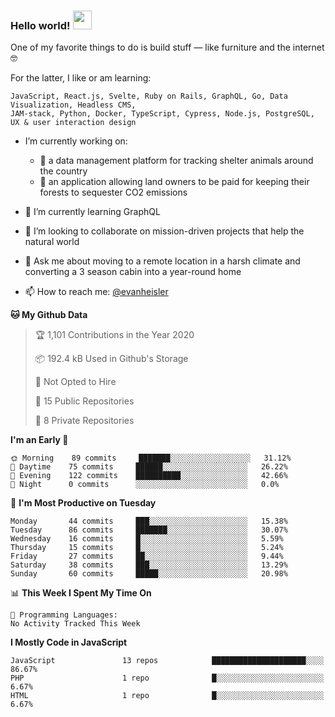 ### Hello world! <img src="https://media.giphy.com/media/hvRJCLFzcasrR4ia7z/giphy.gif" width="30px">

One of my favorite things to do is build stuff — like furniture and the internet 🤓

For the latter, I like or am learning:

```text
JavaScript, React.js, Svelte, Ruby on Rails, GraphQL, Go, Data Visualization, Headless CMS, 
JAM-stack, Python, Docker, TypeScript, Cypress, Node.js, PostgreSQL, UX & user interaction design
```

- I’m currently working on:
  - 🐶  a data management platform for tracking shelter animals around the country 
  - 🌳  an application allowing land owners to be paid for keeping their forests to sequester CO2 emissions


- 🌱  I’m currently learning GraphQL
- 👯  I’m looking to collaborate on mission-driven projects that help the natural world
- 💬  Ask me about moving to a remote location in a harsh climate and converting a 3 season cabin into a year-round home
- 📫  How to reach me: [@evanheisler](https://twitter.com/evanheisler)

<!--START_SECTION:waka-->
**🐱 My Github Data** 

> 🏆 1,101 Contributions in the Year 2020
 > 
> 📦 192.4 kB Used in Github's Storage 
 > 
> 🚫 Not Opted to Hire
 > 
> 📜 15 Public Repositories
 > 
> 🔑 8 Private Repositories 

**I'm an Early 🐤** 

```text
🌞 Morning    89 commits     ███████░░░░░░░░░░░░░░░░░░   31.12% 
🌆 Daytime    75 commits     ██████░░░░░░░░░░░░░░░░░░░   26.22% 
🌃 Evening    122 commits    ██████████░░░░░░░░░░░░░░░   42.66% 
🌙 Night      0 commits      ░░░░░░░░░░░░░░░░░░░░░░░░░   0.0%

```
📅 **I'm Most Productive on Tuesday** 

```text
Monday       44 commits     ███░░░░░░░░░░░░░░░░░░░░░░   15.38% 
Tuesday      86 commits     ███████░░░░░░░░░░░░░░░░░░   30.07% 
Wednesday    16 commits     █░░░░░░░░░░░░░░░░░░░░░░░░   5.59% 
Thursday     15 commits     █░░░░░░░░░░░░░░░░░░░░░░░░   5.24% 
Friday       27 commits     ██░░░░░░░░░░░░░░░░░░░░░░░   9.44% 
Saturday     38 commits     ███░░░░░░░░░░░░░░░░░░░░░░   13.29% 
Sunday       60 commits     █████░░░░░░░░░░░░░░░░░░░░   20.98%

```


📊 **This Week I Spent My Time On** 

```text
💬 Programming Languages: 
No Activity Tracked This Week

```

**I Mostly Code in JavaScript** 

```text
JavaScript               13 repos            █████████████████████░░░░   86.67% 
PHP                      1 repo              █░░░░░░░░░░░░░░░░░░░░░░░░   6.67% 
HTML                     1 repo              █░░░░░░░░░░░░░░░░░░░░░░░░   6.67%

```



<!--END_SECTION:waka-->
